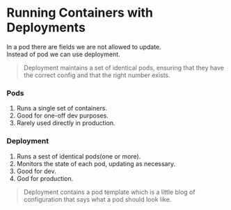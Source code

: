 # Running Containers with Deployments
In a pod there are fields we are not allowed to update.  
Instead of pod we can use deployment.  
> Deployment maintains a set of identical pods, ensuring that they have the correct config and that the right number exists.  
### Pods
1. Runs a single set of containers.  
2. Good for one-off dev purposes.  
3. Rarely used directly in production.  
### Deployment
1. Runs a sest of identical pods(one or more).  
2. Monitors the state of each pod, updating as necessary.  
3. Good for dev.  
4. God for production.  
> Deployment contains a pod template which is a little blog of configuration that says what a pod should look like.  
